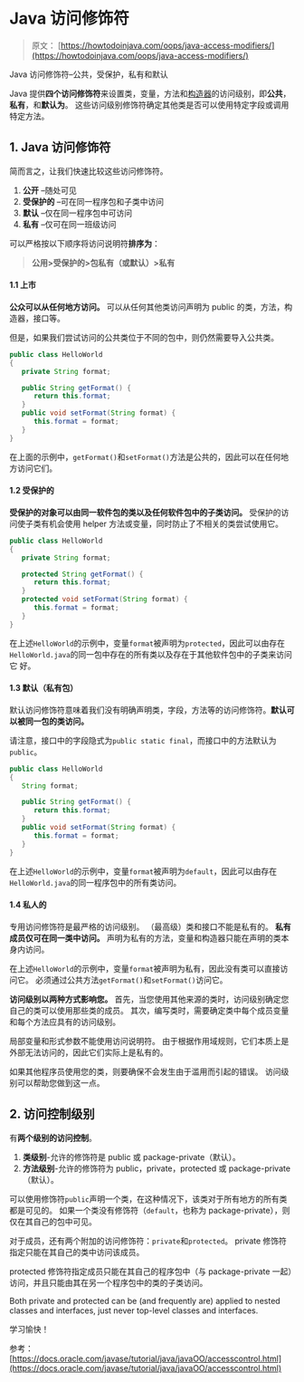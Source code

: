 # Java 访问修饰符

> 原文： [https://howtodoinjava.com/oops/java-access-modifiers/](https://howtodoinjava.com/oops/java-access-modifiers/)

Java 访问修饰符–公共，受保护，私有和默认

Java 提供**四个访问修饰符**来设置类，变量，方法和[构造器](https://howtodoinjava.com/oops/java-constructors/)的访问级别，即**公共**，**私有**，和**默认为**。 这些访问级别修饰符确定其他类是否可以使用特定字段或调用特定方法。

## 1\. Java 访问修饰符

简而言之，让我们快速比较这些访问修饰符。

1.  **公开** –随处可见
2.  **受保护的** –可在同一程序包和子类中访问
3.  **默认** –仅在同一程序包中可访问
4.  **私有** –仅可在同一班级访问

可以严格按以下顺序将访问说明符**排序为**：

> **公用>受保护的>包私有（或默认）>私有**

#### 1.1 上市

**公众可以从任何地方访问。** 可以从任何其他类访问声明为 public 的类，方法，构造器，接口等。

但是，如果我们尝试访问的公共类位于不同的包中，则仍然需要导入公共类。

```java
public class HelloWorld 
{
   private String format;

   public String getFormat() {
      return this.format;
   }
   public void setFormat(String format) {
      this.format = format;
   }
}

```

在上面的示例中，`getFormat()`和`setFormat()`方法是公共的，因此可以在任何地方访问它们。

#### 1.2 受保护的

**受保护的对象可以由同一软件包的类以及任何软件包中的子类访问。** 受保护的访问使子类有机会使用 helper 方法或变量，同时防止了不相关的类尝试使用它。

```java
public class HelloWorld 
{
   private String format;

   protected String getFormat() {
      return this.format;
   }
   protected void setFormat(String format) {
      this.format = format;
   }
}

```

在上述`HelloWorld`的示例中，变量`format`被声明为`protected`，因此可以由存在`HelloWorld.java`的同一包中存在的所有类以及存在于其他软件包中的子类来访问它 好。

#### 1.3 默认（私有包）

默认访问修饰符意味着我们没有明确声明类，字段，方法等的访问修饰符。**默认可以被同一包的类访问。**

请注意，接口中的字段隐式为`public static final`，而接口中的方法默认为`public`。

```java
public class HelloWorld 
{
   String format;

   public String getFormat() {
      return this.format;
   }
   public void setFormat(String format) {
      this.format = format;
   }
}

```

在上述`HelloWorld`的示例中，变量`format`被声明为`default`，因此可以由存在`HelloWorld.java`的同一程序包中的所有类访问。

#### 1.4 私人的

专用访问修饰符是最严格的访问级别。 （最高级）类和接口不能是私有的。 **私有成员仅可在同一类中访问。** 声明为私有的方法，变量和构造器只能在声明的类本身内访问。

在上述`HelloWorld`的示例中，变量`format`被声明为私有，因此没有类可以直接访问它。 必须通过公共方法`getFormat()`和`setFormat()`访问它。

**访问级别以两种方式影响您。** 首先，当您使用其他来源的类时，访问级别确定您自己的类可以使用那些类的成员。 其次，编写类时，需要确定类中每个成员变量和每个方法应具有的访问级别。

局部变量和形式参数不能使用访问说明符。 由于根据作用域规则，它们本质上是外部无法访问的，因此它们实际上是私有的。

如果其他程序员使用您的类，则要确保不会发生由于滥用而引起的错误。 访问级别可以帮助您做到这一点。

## 2\. 访问控制级别

有**两个级别的访问控制**。

1.  **类级别**-允许的修饰符是 public 或 package-private（默认）。
2.  **方法级别**-允许的修饰符为 public，private，protected 或 package-private（默认）。

可以使用修饰符`public`声明一个类，在这种情况下，该类对于所有地方的所有类都是可见的。 如果一个类没有修饰符（`default`，也称为 package-private），则仅在其自己的包中可见。

对于成员，还有两个附加的访问修饰符：`private`和`protected`。 private 修饰符指定只能在其自己的类中访问该成员。

protected 修饰符指定成员只能在其自己的程序包中（与 package-private 一起）访问，并且只能由其在另一个程序包中的类的子类访问。

Both private and protected can be (and frequently are) applied to nested classes and interfaces, just never top-level classes and interfaces.

学习愉快！

参考： [https://docs.oracle.com/javase/tutorial/java/javaOO/accesscontrol.html](https://docs.oracle.com/javase/tutorial/java/javaOO/accesscontrol.html)